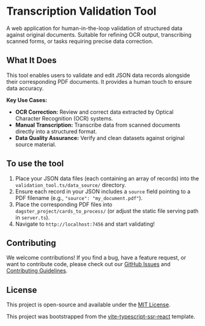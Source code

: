 # Transcription Validation Tool

A web application for human-in-the-loop validation of structured data against original documents. Suitable for refining OCR output, transcribing scanned forms, or tasks requiring precise data correction.

## What It Does

This tool enables users to validate and edit JSON data records alongside their corresponding PDF documents. It provides a human touch to ensure data accuracy.

**Key Use Cases:**

- **OCR Correction:** Review and correct data extracted by Optical Character Recognition (OCR) systems.
- **Manual Transcription:** Transcribe data from scanned documents directly into a structured format.
- **Data Quality Assurance:** Verify and clean datasets against original source material.

## To use the tool

1. Place your JSON data files (each containing an array of records) into the `validation_tool.ts/data_source/` directory.
2. Ensure each record in your JSON includes a `source` field pointing to a PDF filename (e.g., `"source": "my_document.pdf"`).
3. Place the corresponding PDF files into `dagster_project/cards_to_process/` (or adjust the static file serving path in `server.ts`).
4. Navigate to `http://localhost:7456` and start validating!

## Contributing

We welcome contributions! If you find a bug, have a feature request, or want to contribute code, please check out our [GitHub Issues](https://github.com/saul/businessCardGenAI/issues) and [Contributing Guidelines](https://github.com/saul/businessCardGenAI/blob/main/CONTRIBUTING.md).

## License

This project is open-source and available under the [MIT License](https://github.com/saul/businessCardGenAI/blob/main/LICENSE).

This project was bootstrapped from the [vite-typescript-ssr-react](https://github.com/jonluca/vite-typescript-ssr-react) template.
